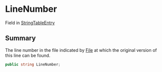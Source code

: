 # LineNumber

Field in [StringTableEntry](/api/csharp/yarn.unity.stringtableentry.md)

## Summary


The line number in the file indicated by  <a href="yarn.unity.stringtableentry.file.md">File</a>  at
which the original version of this line can be found.


```csharp
public string LineNumber;
```

